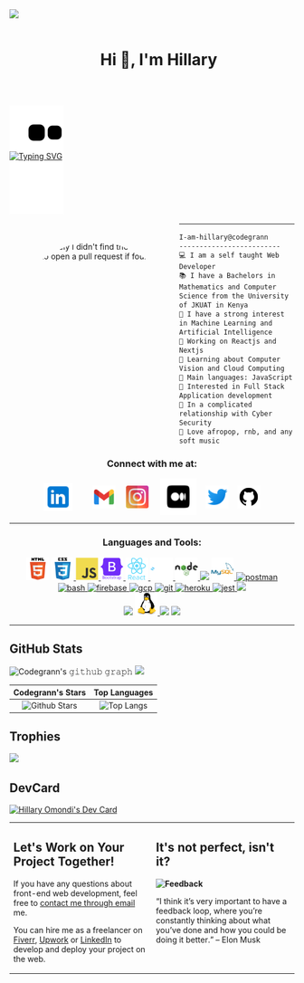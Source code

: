 <img src="https://user-images.githubusercontent.com/73097560/115834477-dbab4500-a447-11eb-908a-139a6edaec5c.gif">

<!--h1 without bottom border-->
<div id="user-content-toc">
  <ul align="center">
    <summary><h1 style="display: inline-block">Hi 👋, I'm Hillary</h1></summary>
  </ul>
</div>

<a href="https://git.io/typing-svg"><img src="https://readme-typing-svg.demolab.com?font=Fira+Code&size=28&duration=5003&pause=1000&color=22F72A&vCenter=true&width=435&lines=Software+Developer;Front-End+Engineer;Computer+Science+Graduate;Freelancer;AI+%7C+ML+%7C+DS+Enthusiast" alt="Typing SVG" style="position:relative; top:7rem" /></a>
<!--<img align="right" alt="coding from home" src= "https://camo.githubusercontent.com/410dd0b1b800cd1e13965237beee2a32474be978/68747470733a2f2f6d656469612e67697068792e636f6d2f6d656469612f4d3967624264396e6244724f5475314d71782f67697068792e676966" height = 200 width = 300/> -->

<!--<div align="center">
  <img  src="https://github.com/1999AZZAR/1999AZZAR/blob/main/resources/img/grid-snake.svg"
       alt="snake" /></a>
</div> -->

![Snake animation](https://github.com/codegrann/codegrann/blob/output/github-contribution-grid-snake.svg)
<!--- snake -->

<img align="left" src="https://avatars.githubusercontent.com/u/94289940?s=400&u=b86f38948e740bd1497bd7575085099033ead2cc&v=4" alt="Unfortunately I didn't find the author of the pic, feel to open a pull request if found" width="300" height="300" style="border-radius:50%; position:relative; top:2rem;" />
<hr>

```
I-am-hillary@codegrann
-------------------------
💻 I am a self taught Web Developer
📚 I have a Bachelors in Mathematics and Computer Science from the University of JKUAT in Kenya
📝 I have a strong interest in Machine Learning and Artificial Intelligence
🔭 Working on Reactjs and Nextjs
🌱 Learning about Computer Vision and Cloud Computing
🌟 Main languages: JavaScript
🚩 Interested in Full Stack Application development
💖 In a complicated relationship with Cyber Security
🎵 Love afropop, rnb, and any soft music
```

<!-- <hr> -->
<h3 align="center">Connect with me at:</h3>
<p align="center">
  <a href="https://www.linkedin.com/in/hillaryomondi/"><img src="assets/icons8-linkedin-48.png" width="50" align="center" ></img></a>
  &nbsp;&nbsp;&nbsp;
  <!-- <a href=""><img src="assets/icons8-discord-48.png" width="40" align="center" /></a> -->
  &nbsp;&nbsp;&nbsp;
  <a href="mailto:omondihills02@gmail.com"><img src="assets/icons8-gmail-48.png" width="40" align="center" /></a>
  &nbsp;&nbsp;&nbsp;
  <a href="https://www.instagram.com/codgramm/"><img src="assets/icons8-instagram-48(1).png" width="40" align="center" /></a>
  &nbsp;&nbsp;&nbsp;
  <!-- <a href=""><img src="assets/icons8-medium-48.png" width=""></img></a> -->
  <a href="https://medium.com/@codegram_c"><img src="assets/icons8-medium-64.png" width="65" align="center"  style=""/></a>
  &nbsp;&nbsp;
  <a href="https://twitter.com/codegram_c"><img src="assets/icons8-twitter-48.png" width="40" align="center" /></a>
   &nbsp;&nbsp;
  <a href="https://github.com/codegrann"><img src="assets/icons8-github-64.png" width="40" align="center" /></a>
</p>

<hr>
<h3 align="center">Languages and Tools:</h3>
<p align="center" style="text-align:center;>

<a href="https://www.w3.org/html/" target="_blank"> <img src="https://raw.githubusercontent.com/devicons/devicon/master/icons/html5/html5-original-wordmark.svg" alt="html5" width="40" height="40"/> </a>
<a href="https://www.w3schools.com/css/" target="_blank"> <img src="https://raw.githubusercontent.com/devicons/devicon/master/icons/css3/css3-original-wordmark.svg" alt="css3" width="40" height="40"/> </a>
<a href="https://developer.mozilla.org/en-US/docs/Web/JavaScript" target="_blank"> <img src="https://raw.githubusercontent.com/devicons/devicon/master/icons/javascript/javascript-original.svg" alt="javascript" width="40" height="40"/> </a>
<a href="https://getbootstrap.com" target="_blank"> <img src="https://raw.githubusercontent.com/devicons/devicon/master/icons/bootstrap/bootstrap-plain-wordmark.svg" alt="bootstrap" width="40" height="40"/> </a>
<a href="https://reactjs.org/" target="_blank"> <img src="https://raw.githubusercontent.com/devicons/devicon/master/icons/react/react-original-wordmark.svg" alt="react" width="40" height="40"/> </a>
<a href="https://reactjs.org/" target="_blank"> <img src="https://raw.githubusercontent.com/devicons/devicon/master/icons/tailwindcss/tailwindcss-original-wordmark.svg" alt="react" width="40" height="40"/> </a>
<a href="https://nodejs.org" target="_blank"> <img src="https://raw.githubusercontent.com/devicons/devicon/master/icons/nodejs/nodejs-original-wordmark.svg" alt="nodejs" width="40" height="40"/> </a>
<img src="https://img.shields.io/badge/-JSON-05122A?style=flat&logo=json&logoColor=000000" style=""/>
<a href="https://www.mysql.com/" target="_blank"> <img src="https://raw.githubusercontent.com/devicons/devicon/master/icons/mysql/mysql-original-wordmark.svg" alt="mysql" width="40" height="40"/> </a>
<a href="https://postman.com" target="_blank"> <img src="https://www.vectorlogo.zone/logos/getpostman/getpostman-icon.svg" alt="postman" width="40" height="40"/> </a> <br>
<a href="https://www.gnu.org/software/bash/" target="_blank"> <img src="https://www.vectorlogo.zone/logos/gnu_bash/gnu_bash-icon.svg" alt="bash" width="40" height="40"/> </a>
<a href="https://firebase.google.com/" target="_blank"> <img src="https://www.vectorlogo.zone/logos/firebase/firebase-icon.svg" alt="firebase" width="40" height="40"/> </a>
<a href="https://cloud.google.com" target="_blank"> <img src="https://www.vectorlogo.zone/logos/google_cloud/google_cloud-icon.svg" alt="gcp" width="40" height="40"/> </a>
<a href="https://git-scm.com/" target="_blank"> <img src="https://www.vectorlogo.zone/logos/git-scm/git-scm-icon.svg" alt="git" width="40" height="40"/> </a>
<a href="https://heroku.com" target="_blank"> <img src="https://www.vectorlogo.zone/logos/heroku/heroku-icon.svg" alt="heroku" width="40" height="40"/> </a>
<a href="https://jestjs.io" target="_blank"> <img src="https://www.vectorlogo.zone/logos/jestjsio/jestjsio-icon.svg" alt="jest" width="40" height="40"/> </a>
<a href = "https://code.visualstudio.com/"><img height="40" src="https://upload.wikimedia.org/wikipedia/commons/thumb/9/9a/Visual_Studio_Code_1.35_icon.svg/1200px-Visual_Studio_Code_1.35_icon.svg.png"></a>
<br>
<img width="30px" src="https://github.com/termux/termux-app/raw/master/app/src/main/res/mipmap-xxxhdpi/ic_launcher.png" />
<a href="https://www.linux.org/" target="_blank"> <img src="https://raw.githubusercontent.com/devicons/devicon/master/icons/linux/linux-original.svg" alt="linux" width="40" height="40"/> </a>
<img width="30px" src="https://cdn.jsdelivr.net/gh/devicons/devicon/icons/android/android-original.svg" />
<img width="30px" src="https://cdn.jsdelivr.net/gh/devicons/devicon/icons/windows8/windows8-original.svg" />

  <!-- <a href="https://www.mongodb.com/" target="_blank"> <img src="https://raw.githubusercontent.com/devicons/devicon/master/icons/mongodb/mongodb-original-wordmark.svg" alt="mongodb" width="40" height="40"/> </a> -->
  <!-- <a href="https://www.typescriptlang.org/" target="_blank"> <img src="https://raw.githubusercontent.com/devicons/devicon/master/icons/typescript/typescript-original.svg" alt="typescript" width="40" height="40"/> </a> -->
</p>  
<hr>

## GitHub Stats

![Codegrann's 𝚐𝚒𝚝𝚑𝚞𝚋 𝚐𝚛𝚊𝚙𝚑](https://github-readme-stats.vercel.app/api?username=DenverCoder1&show_icons=true&theme=algolia) 
<picture>
    <source media="(prefers-color-scheme: dark)" srcset="https://streak-stats.demolab.com?user=DenverCoder1&theme=algolia" />
    <img src="https://streak-stats.demolab.com?user=DenverCoder1&theme=algolia" />
</picture>
 <!-- ![Codegrann's GitHub Streak](https://github-readme-streak-stats.herokuapp.com/?user=codegrann&theme=algolia) --> 

|                                                                                                 Codegrann's Stars                                                                                                 |                                                           Top Languages                                                           |
| :---------------------------------------------------------------------------------------------------------------------------------------------------------------------------------------------------------------: | :-------------------------------------------------------------------------------------------------------------------------------: |
| ![Github Stars](https://github-readme-stats.vercel.app/api?username=codegrann&show_icons=true&locale=en&count_private=true&hide_rank=true&custom_title=My%20GitHub%20Stats&disable_animations=true&theme=algolia) | ![Top Langs](https://github-readme-stats.vercel.app/api/top-langs/?username=codegrann&langs_count=8&theme=algolia&layout=compact) |

## Trophies

![](https://github-profile-trophy.vercel.app/?username=codegrann&theme=tokyonight&no-frame=false&no-bg=false&margin-w=4)

<!-- ## Wakatime Stats
<img
  src="https://github.com/codegrann/codegrann/blob/<branch-name>/images/stat.svg"
  alt="Alternative Text"
/> -->


## DevCard

<a href="https://app.daily.dev/hillaryomondi"><img src="https://api.daily.dev/devcards/v2/jThWkk8mweD2K7ETuCFFo.png?type=default&r=y3t" width="356" alt="Hillary Omondi's Dev Card"/></a>

<table style="border: none">
  <tr>
  <td width="50%" valign="top">

## Let's Work on Your Project Together!

If you have any questions about front-end web development, feel free to <a href="mailto:vishalmaurya3112@gmail.com">contact me through email</a> me.

You can hire me as a freelancer on <a href="https://www.fiverr.com/share/QDr4mw">Fiverr</a>, <a href="">Upwork</a> or <a href="https://www.linkedin.com/in/hillaryomondi/">LinkedIn</a> to develop and deploy your project on the web.

  </td>
  <td width="50%" valign="top">

## It's not perfect, isn't it?

**<img alt="Feedback" src="https://img.shields.io/badge/Ask%20me-anything-1abc9c.svg">**

“I think it’s very important to have a feedback loop, where you’re constantly thinking about what you’ve done and how you could be doing it better.”
– Elon Musk

  </td>
  </tr>
</table>
